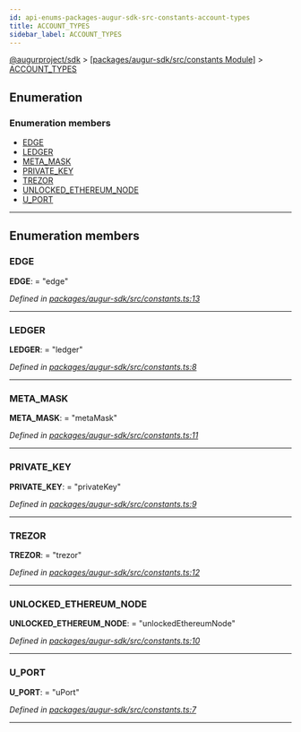 ```yaml
---
id: api-enums-packages-augur-sdk-src-constants-account-types
title: ACCOUNT_TYPES
sidebar_label: ACCOUNT_TYPES
---
```


[@augurproject/sdk](api-readme.md) > [[packages/augur-sdk/src/constants Module]](api-modules-packages-augur-sdk-src-constants-module.md) > [ACCOUNT_TYPES](api-enums-packages-augur-sdk-src-constants-account-types.md)

## Enumeration

### Enumeration members

* [EDGE](api-enums-packages-augur-sdk-src-constants-account-types.md#edge)
* [LEDGER](api-enums-packages-augur-sdk-src-constants-account-types.md#ledger)
* [META_MASK](api-enums-packages-augur-sdk-src-constants-account-types.md#meta_mask)
* [PRIVATE_KEY](api-enums-packages-augur-sdk-src-constants-account-types.md#private_key)
* [TREZOR](api-enums-packages-augur-sdk-src-constants-account-types.md#trezor)
* [UNLOCKED_ETHEREUM_NODE](api-enums-packages-augur-sdk-src-constants-account-types.md#unlocked_ethereum_node)
* [U_PORT](api-enums-packages-augur-sdk-src-constants-account-types.md#u_port)

---

## Enumeration members

<a id="edge"></a>

###  EDGE

**EDGE**:  = "edge"

*Defined in [packages/augur-sdk/src/constants.ts:13](https://github.com/AugurProject/augur/blob/0ea8996003/packages/augur-sdk/src/constants.ts#L13)*

___
<a id="ledger"></a>

###  LEDGER

**LEDGER**:  = "ledger"

*Defined in [packages/augur-sdk/src/constants.ts:8](https://github.com/AugurProject/augur/blob/0ea8996003/packages/augur-sdk/src/constants.ts#L8)*

___
<a id="meta_mask"></a>

###  META_MASK

**META_MASK**:  = "metaMask"

*Defined in [packages/augur-sdk/src/constants.ts:11](https://github.com/AugurProject/augur/blob/0ea8996003/packages/augur-sdk/src/constants.ts#L11)*

___
<a id="private_key"></a>

###  PRIVATE_KEY

**PRIVATE_KEY**:  = "privateKey"

*Defined in [packages/augur-sdk/src/constants.ts:9](https://github.com/AugurProject/augur/blob/0ea8996003/packages/augur-sdk/src/constants.ts#L9)*

___
<a id="trezor"></a>

###  TREZOR

**TREZOR**:  = "trezor"

*Defined in [packages/augur-sdk/src/constants.ts:12](https://github.com/AugurProject/augur/blob/0ea8996003/packages/augur-sdk/src/constants.ts#L12)*

___
<a id="unlocked_ethereum_node"></a>

###  UNLOCKED_ETHEREUM_NODE

**UNLOCKED_ETHEREUM_NODE**:  = "unlockedEthereumNode"

*Defined in [packages/augur-sdk/src/constants.ts:10](https://github.com/AugurProject/augur/blob/0ea8996003/packages/augur-sdk/src/constants.ts#L10)*

___
<a id="u_port"></a>

###  U_PORT

**U_PORT**:  = "uPort"

*Defined in [packages/augur-sdk/src/constants.ts:7](https://github.com/AugurProject/augur/blob/0ea8996003/packages/augur-sdk/src/constants.ts#L7)*

___

